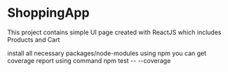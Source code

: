 # ShoppingApp
This project contains simple UI page created with ReactJS which includes Products and Cart 

install all necessary packages/node-modules using npm
you can get coverage report using command npm test -- --coverage
